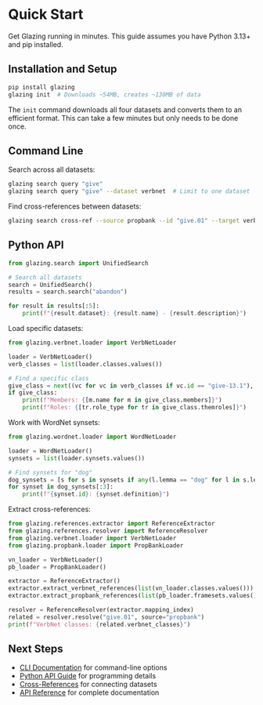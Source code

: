 # Quick Start

Get Glazing running in minutes. This guide assumes you have Python 3.13+ and pip installed.

## Installation and Setup

```bash
pip install glazing
glazing init  # Downloads ~54MB, creates ~130MB of data
```

The `init` command downloads all four datasets and converts them to an efficient format. This can take a few minutes but only needs to be done once.

## Command Line

Search across all datasets:

```bash
glazing search query "give"
glazing search query "give" --dataset verbnet  # Limit to one dataset
```

Find cross-references between datasets:

```bash
glazing search cross-ref --source propbank --id "give.01" --target verbnet
```

## Python API

```python
from glazing.search import UnifiedSearch

# Search all datasets
search = UnifiedSearch()
results = search.search("abandon")

for result in results[:5]:
    print(f"{result.dataset}: {result.name} - {result.description}")
```

Load specific datasets:

```python
from glazing.verbnet.loader import VerbNetLoader

loader = VerbNetLoader()
verb_classes = list(loader.classes.values())

# Find a specific class
give_class = next((vc for vc in verb_classes if vc.id == "give-13.1"), None)
if give_class:
    print(f"Members: {[m.name for m in give_class.members]}")
    print(f"Roles: {[tr.role_type for tr in give_class.themroles]}")
```

Work with WordNet synsets:

```python
from glazing.wordnet.loader import WordNetLoader

loader = WordNetLoader()
synsets = list(loader.synsets.values())

# Find synsets for "dog"
dog_synsets = [s for s in synsets if any(l.lemma == "dog" for l in s.lemmas)]
for synset in dog_synsets[:3]:
    print(f"{synset.id}: {synset.definition}")
```

Extract cross-references:

```python
from glazing.references.extractor import ReferenceExtractor
from glazing.references.resolver import ReferenceResolver
from glazing.verbnet.loader import VerbNetLoader
from glazing.propbank.loader import PropBankLoader

vn_loader = VerbNetLoader()
pb_loader = PropBankLoader()

extractor = ReferenceExtractor()
extractor.extract_verbnet_references(list(vn_loader.classes.values()))
extractor.extract_propbank_references(list(pb_loader.framesets.values()))

resolver = ReferenceResolver(extractor.mapping_index)
related = resolver.resolve("give.01", source="propbank")
print(f"VerbNet classes: {related.verbnet_classes}")
```

## Next Steps

- [CLI Documentation](user-guide/cli.md) for command-line options
- [Python API Guide](user-guide/python-api.md) for programming details
- [Cross-References](user-guide/cross-references.md) for connecting datasets
- [API Reference](api/index.md) for complete documentation
